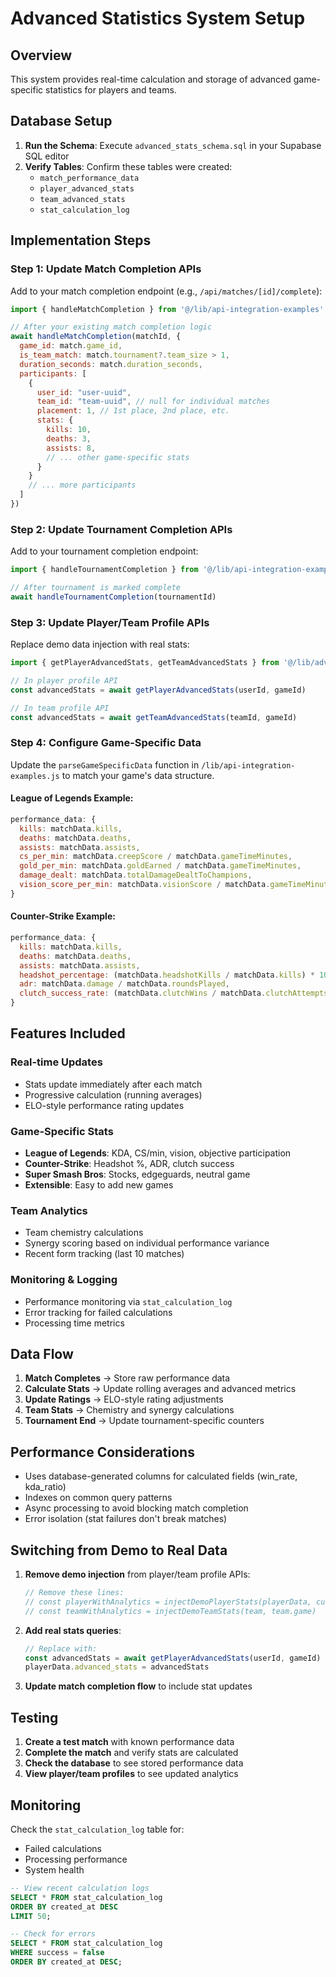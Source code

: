 # Advanced Statistics System Setup

## Overview
This system provides real-time calculation and storage of advanced game-specific statistics for players and teams.

## Database Setup

1. **Run the Schema**: Execute `advanced_stats_schema.sql` in your Supabase SQL editor
2. **Verify Tables**: Confirm these tables were created:
   - `match_performance_data`
   - `player_advanced_stats`
   - `team_advanced_stats`
   - `stat_calculation_log`

## Implementation Steps

### Step 1: Update Match Completion APIs

Add to your match completion endpoint (e.g., `/api/matches/[id]/complete`):

```javascript
import { handleMatchCompletion } from '@/lib/api-integration-examples'

// After your existing match completion logic
await handleMatchCompletion(matchId, {
  game_id: match.game_id,
  is_team_match: match.tournament?.team_size > 1,
  duration_seconds: match.duration_seconds,
  participants: [
    {
      user_id: "user-uuid",
      team_id: "team-uuid", // null for individual matches
      placement: 1, // 1st place, 2nd place, etc.
      stats: {
        kills: 10,
        deaths: 3,
        assists: 8,
        // ... other game-specific stats
      }
    }
    // ... more participants
  ]
})
```

### Step 2: Update Tournament Completion APIs

Add to your tournament completion endpoint:

```javascript
import { handleTournamentCompletion } from '@/lib/api-integration-examples'

// After tournament is marked complete
await handleTournamentCompletion(tournamentId)
```

### Step 3: Update Player/Team Profile APIs

Replace demo data injection with real stats:

```javascript
import { getPlayerAdvancedStats, getTeamAdvancedStats } from '@/lib/advanced-stats-calculator'

// In player profile API
const advancedStats = await getPlayerAdvancedStats(userId, gameId)

// In team profile API
const advancedStats = await getTeamAdvancedStats(teamId, gameId)
```

### Step 4: Configure Game-Specific Data

Update the `parseGameSpecificData` function in `/lib/api-integration-examples.js` to match your game's data structure.

#### League of Legends Example:
```javascript
performance_data: {
  kills: matchData.kills,
  deaths: matchData.deaths,
  assists: matchData.assists,
  cs_per_min: matchData.creepScore / matchData.gameTimeMinutes,
  gold_per_min: matchData.goldEarned / matchData.gameTimeMinutes,
  damage_dealt: matchData.totalDamageDealtToChampions,
  vision_score_per_min: matchData.visionScore / matchData.gameTimeMinutes
}
```

#### Counter-Strike Example:
```javascript
performance_data: {
  kills: matchData.kills,
  deaths: matchData.deaths,
  assists: matchData.assists,
  headshot_percentage: (matchData.headshotKills / matchData.kills) * 100,
  adr: matchData.damage / matchData.roundsPlayed,
  clutch_success_rate: (matchData.clutchWins / matchData.clutchAttempts) * 100
}
```

## Features Included

### Real-time Updates
- Stats update immediately after each match
- Progressive calculation (running averages)
- ELO-style performance rating updates

### Game-Specific Stats
- **League of Legends**: KDA, CS/min, vision, objective participation
- **Counter-Strike**: Headshot %, ADR, clutch success
- **Super Smash Bros**: Stocks, edgeguards, neutral game
- **Extensible**: Easy to add new games

### Team Analytics
- Team chemistry calculations
- Synergy scoring based on individual performance variance
- Recent form tracking (last 10 matches)

### Monitoring & Logging
- Performance monitoring via `stat_calculation_log`
- Error tracking for failed calculations
- Processing time metrics

## Data Flow

1. **Match Completes** → Store raw performance data
2. **Calculate Stats** → Update rolling averages and advanced metrics
3. **Update Ratings** → ELO-style rating adjustments
4. **Team Stats** → Chemistry and synergy calculations
5. **Tournament End** → Update tournament-specific counters

## Performance Considerations

- Uses database-generated columns for calculated fields (win_rate, kda_ratio)
- Indexes on common query patterns
- Async processing to avoid blocking match completion
- Error isolation (stat failures don't break matches)

## Switching from Demo to Real Data

1. **Remove demo injection** from player/team profile APIs:
   ```javascript
   // Remove these lines:
   // const playerWithAnalytics = injectDemoPlayerStats(playerData, currentGame)
   // const teamWithAnalytics = injectDemoTeamStats(team, team.game)
   ```

2. **Add real stats queries**:
   ```javascript
   // Replace with:
   const advancedStats = await getPlayerAdvancedStats(userId, gameId)
   playerData.advanced_stats = advancedStats
   ```

3. **Update match completion flow** to include stat updates

## Testing

1. **Create a test match** with known performance data
2. **Complete the match** and verify stats are calculated
3. **Check the database** to see stored performance data
4. **View player/team profiles** to see updated analytics

## Monitoring

Check the `stat_calculation_log` table for:
- Failed calculations
- Processing performance
- System health

```sql
-- View recent calculation logs
SELECT * FROM stat_calculation_log
ORDER BY created_at DESC
LIMIT 50;

-- Check for errors
SELECT * FROM stat_calculation_log
WHERE success = false
ORDER BY created_at DESC;
```